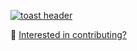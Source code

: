 [![toast header](./imgs/toast-header.png)][docs]

🤝 [Interested in contributing?][contributing]


[docs]: https://toast.dev
[contributing]: CONTRIBUTING.md
